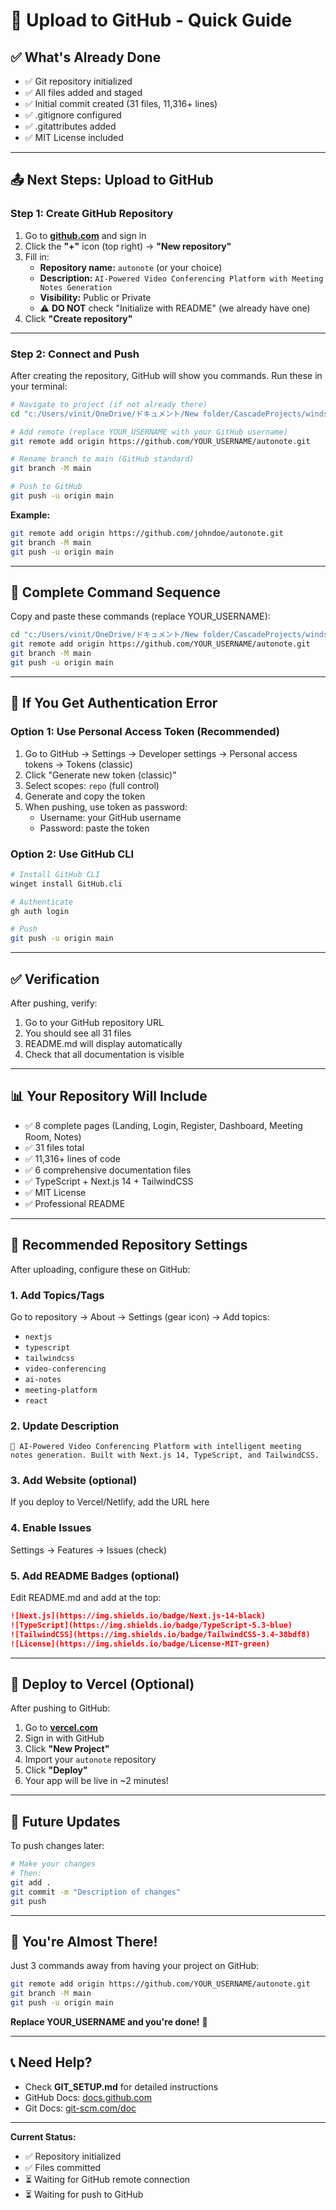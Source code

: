 # 🚀 Upload to GitHub - Quick Guide

## ✅ What's Already Done

- ✅ Git repository initialized
- ✅ All files added and staged
- ✅ Initial commit created (31 files, 11,316+ lines)
- ✅ .gitignore configured
- ✅ .gitattributes added
- ✅ MIT License included

---

## 📤 Next Steps: Upload to GitHub

### Step 1: Create GitHub Repository

1. Go to **[github.com](https://github.com)** and sign in
2. Click the **"+"** icon (top right) → **"New repository"**
3. Fill in:
   - **Repository name:** `autonote` (or your choice)
   - **Description:** `AI-Powered Video Conferencing Platform with Meeting Notes Generation`
   - **Visibility:** Public or Private
   - ⚠️ **DO NOT** check "Initialize with README" (we already have one)
4. Click **"Create repository"**

---

### Step 2: Connect and Push

After creating the repository, GitHub will show you commands. Run these in your terminal:

```bash
# Navigate to project (if not already there)
cd "c:/Users/vinit/OneDrive/ドキュメント/New folder/CascadeProjects/windsurf"

# Add remote (replace YOUR_USERNAME with your GitHub username)
git remote add origin https://github.com/YOUR_USERNAME/autonote.git

# Rename branch to main (GitHub standard)
git branch -M main

# Push to GitHub
git push -u origin main
```

**Example:**
```bash
git remote add origin https://github.com/johndoe/autonote.git
git branch -M main
git push -u origin main
```

---

## 🎯 Complete Command Sequence

Copy and paste these commands (replace YOUR_USERNAME):

```bash
cd "c:/Users/vinit/OneDrive/ドキュメント/New folder/CascadeProjects/windsurf"
git remote add origin https://github.com/YOUR_USERNAME/autonote.git
git branch -M main
git push -u origin main
```

---

## 🔐 If You Get Authentication Error

### Option 1: Use Personal Access Token (Recommended)

1. Go to GitHub → Settings → Developer settings → Personal access tokens → Tokens (classic)
2. Click "Generate new token (classic)"
3. Select scopes: `repo` (full control)
4. Generate and copy the token
5. When pushing, use token as password:
   - Username: your GitHub username
   - Password: paste the token

### Option 2: Use GitHub CLI

```bash
# Install GitHub CLI
winget install GitHub.cli

# Authenticate
gh auth login

# Push
git push -u origin main
```

---

## ✅ Verification

After pushing, verify:

1. Go to your GitHub repository URL
2. You should see all 31 files
3. README.md will display automatically
4. Check that all documentation is visible

---

## 📊 Your Repository Will Include

- ✅ 8 complete pages (Landing, Login, Register, Dashboard, Meeting Room, Notes)
- ✅ 31 files total
- ✅ 11,316+ lines of code
- ✅ 6 comprehensive documentation files
- ✅ TypeScript + Next.js 14 + TailwindCSS
- ✅ MIT License
- ✅ Professional README

---

## 🎨 Recommended Repository Settings

After uploading, configure these on GitHub:

### 1. Add Topics/Tags
Go to repository → About → Settings (gear icon) → Add topics:
- `nextjs`
- `typescript`
- `tailwindcss`
- `video-conferencing`
- `ai-notes`
- `meeting-platform`
- `react`

### 2. Update Description
```
🎥 AI-Powered Video Conferencing Platform with intelligent meeting notes generation. Built with Next.js 14, TypeScript, and TailwindCSS.
```

### 3. Add Website (optional)
If you deploy to Vercel/Netlify, add the URL here

### 4. Enable Issues
Settings → Features → Issues (check)

### 5. Add README Badges (optional)
Edit README.md and add at the top:
```markdown
![Next.js](https://img.shields.io/badge/Next.js-14-black)
![TypeScript](https://img.shields.io/badge/TypeScript-5.3-blue)
![TailwindCSS](https://img.shields.io/badge/TailwindCSS-3.4-38bdf8)
![License](https://img.shields.io/badge/License-MIT-green)
```

---

## 🚀 Deploy to Vercel (Optional)

After pushing to GitHub:

1. Go to **[vercel.com](https://vercel.com)**
2. Sign in with GitHub
3. Click **"New Project"**
4. Import your `autonote` repository
5. Click **"Deploy"**
6. Your app will be live in ~2 minutes!

---

## 📝 Future Updates

To push changes later:

```bash
# Make your changes
# Then:
git add .
git commit -m "Description of changes"
git push
```

---

## 🎉 You're Almost There!

Just 3 commands away from having your project on GitHub:

```bash
git remote add origin https://github.com/YOUR_USERNAME/autonote.git
git branch -M main
git push -u origin main
```

**Replace YOUR_USERNAME and you're done!** 🚀

---

## 📞 Need Help?

- Check **GIT_SETUP.md** for detailed instructions
- GitHub Docs: [docs.github.com](https://docs.github.com)
- Git Docs: [git-scm.com/doc](https://git-scm.com/doc)

---

**Current Status:**
- ✅ Repository initialized
- ✅ Files committed
- ⏳ Waiting for GitHub remote connection
- ⏳ Waiting for push to GitHub
